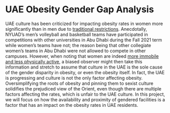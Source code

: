 # UAE Obesity Gender Gap Analysis
UAE culture has been criticized for impacting obesity rates in women more significantly than in men due to [traditional restrictions](https://www.ncbi.nlm.nih.gov/pmc/articles/PMC4039587/). Anecdotally, NYUAD’s men’s volleyball and basketball teams have participated in competitions with other universities in Abu Dhabi during the Fall 2021 term while women’s teams have not; the reason being that other collegiate women’s teams in Abu Dhabi were not allowed to compete in other campuses. However, when noting that women are indeed [more immobile and less physically active](https://onlinelibrary.wiley.com/doi/full/10.1111/j.1467-789X.2009.00655.x), a biased observer might then take this information and stretch to assume that culture in the UAE is the sole cause of the gender disparity in obesity, or even the obesity itself. In fact, the UAE is progressing and culture is not the only factor affecting obesity. Oversimplifying the roots of obesity and pinning them to sexist culture solidifies the prejudiced view of the Orient, even though there are multiple factors affecting the rates, which is unfair to the UAE culture. In this project, we will focus on how the availability and proximity of gendered facilities is a factor that has an impact on the obesity rates in UAE residents.
